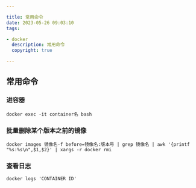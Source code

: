 ```yaml
---

title: 常用命令
date: 2023-05-26 09:03:10
tags:

- docker
  description: 常用命令
  copyright: true

---
```


## 常用命令

### 进容器

```shell
docker exec -it container名 bash
```

### 批量删除某个版本之前的镜像

```shell
docker images 镜像名-f before=镜像名:版本号 | grep 镜像名 | awk '{printf "%s:%s\n",$1,$2}' | xargs -r docker rmi
```

### 查看日志

```shell
docker logs 'CONTAINER ID'
```